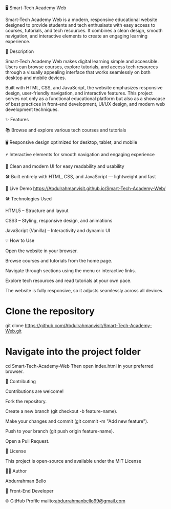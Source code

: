 🖥️ Smart-Tech Academy Web

Smart-Tech Academy Web is a modern, responsive educational website designed to provide students and tech enthusiasts with easy access to courses, tutorials, and tech resources. It combines a clean design, smooth navigation, and interactive elements to create an engaging learning experience.

🏫 Description

Smart-Tech Academy Web makes digital learning simple and accessible. Users can browse courses, explore tutorials, and access tech resources through a visually appealing interface that works seamlessly on both desktop and mobile devices.

Built with HTML, CSS, and JavaScript, the website emphasizes responsive design, user-friendly navigation, and interactive features. This project serves not only as a functional educational platform but also as a showcase of best practices in front-end development, UI/UX design, and modern web development techniques.

✨ Features

📚 Browse and explore various tech courses and tutorials

🖥️ Responsive design optimized for desktop, tablet, and mobile

⚡ Interactive elements for smooth navigation and engaging experience

🎨 Clean and modern UI for easy readability and usability

🛠️ Built entirely with HTML, CSS, and JavaScript — lightweight and fast

🚀 Live Demo
https://Abdulrahmanvisit.github.io/Smart-Tech-Academy-Web/

🛠️ Technologies Used

HTML5 – Structure and layout

CSS3 – Styling, responsive design, and animations

JavaScript (Vanilla) – Interactivity and dynamic UI

💡 How to Use

Open the website in your browser.

Browse courses and tutorials from the home page.

Navigate through sections using the menu or interactive links.

Explore tech resources and read tutorials at your own pace.


The website is fully responsive, so it adjusts seamlessly across all devices.
# Clone the repository
git clone https://github.com/Abdulrahmanvisit/Smart-Tech-Academy-Web.git

# Navigate into the project folder
cd Smart-Tech-Academy-Web
Then open index.html in your preferred browser.

🤝 Contributing

Contributions are welcome!

Fork the repository.

Create a new branch (git checkout -b feature-name).

Make your changes and commit (git commit -m "Add new feature").

Push to your branch (git push origin feature-name).

Open a Pull Request.

🧾 License

This project is open-source and available under the MIT License

👨‍💻 Author

Abdurrahman Bello

💼 Front-End Developer

🌐 GitHub Profile
mailto:abdurrahmanbello99@gmail.com
